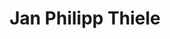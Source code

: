 ---
title: "Jan Philipp Thiele"
chair: "Chair"
tags: ["RSE","RDM"]
memberships: ["DE-RSE","GAMM"]
country: "Germany"
pronouns: "he/him"
externalUrl: "https://github.com/jpthiele"
showTaxonomies: true
showDate: false
weight: 0
---